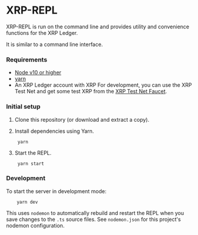# XRP-REPL

XRP-REPL is run on the command line and provides utility and convenience functions for the XRP Ledger.

It is similar to a command line interface.

### Requirements

- [Node v10 or higher](https://nodejs.org/en/download/)
- [yarn](https://yarnpkg.com/en/)
- An XRP Ledger account with XRP
    For development, you can use the XRP Test Net and get some test XRP from the [XRP Test Net Faucet](https://developers.ripple.com/xrp-test-net-faucet.html).

### Initial setup

1. Clone this repository (or download and extract a copy).

2. Install dependencies using Yarn.

        yarn

3. Start the REPL.

        yarn start

### Development

To start the server in development mode:

        yarn dev

This uses `nodemon` to automatically rebuild and restart the REPL when you save changes to the `.ts` source files. See `nodemon.json` for this project's nodemon configuration.

